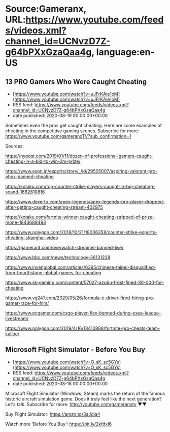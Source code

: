 # Source:Gameranx, URL:https://www.youtube.com/feeds/videos.xml?channel_id=UCNvzD7Z-g64bPXxGzaQaa4g, language:en-US

## 13 PRO Gamers Who Were Caught Cheating
 - [https://www.youtube.com/watch?v=uJFrKAie1oM](https://www.youtube.com/watch?v=uJFrKAie1oM)
 - RSS feed: https://www.youtube.com/feeds/videos.xml?channel_id=UCNvzD7Z-g64bPXxGzaQaa4g
 - date published: 2020-08-19 00:00:00+00:00

Sometimes even the pros get caught cheating. Here are some examples of cheating in the competitive gaming scenes.
Subscribe for more: https://www.youtube.com/gameranxTV?sub_confirmation=1

Sources:

https://nypost.com/2019/01/11/dozen-of-professional-gamers-caught-cheating-in-a-bid-to-win-2m-prize/

https://www.espn.in/esports/story/_/id/29505007/aspiring-valorant-pro-phox-banned-cheating

https://kotaku.com/top-counter-strike-players-caught-in-big-cheating-scand-1662810816

https://www.dexerto.com/apex-legends/apex-legends-pro-player-dropped-after-getting-caught-cheating-stream-402975

https://kotaku.com/fortnite-winner-caught-cheating-stripped-of-prize-mone-1843689493

https://www.polygon.com/2018/10/21/18006358/counter-strike-esports-cheating-shanghai-video

https://gamerant.com/overwatch-streamer-banned-live/

https://www.bbc.com/news/technology-36131238

https://www.invenglobal.com/articles/6395/chinese-taipei-disqualified-from-hearthstone-global-games-for-cheating

https://www.sk-gaming.com/content/57027-azubu-frost-fined-30-000-for-cheating

https://www.vg247.com/2020/05/26/formula-e-driver-fired-hiring-pro-gamer-race-for-him/

https://www.pcgamer.com/csgo-player-flex-banned-during-esea-league-livestream/

https://www.polygon.com/2019/4/16/18410888/fortnite-pro-cheats-team-kaliber

## Microsoft Flight Simulator - Before You Buy
 - [https://www.youtube.com/watch?v=O_sK_sc5GYs](https://www.youtube.com/watch?v=O_sK_sc5GYs)
 - RSS feed: https://www.youtube.com/feeds/videos.xml?channel_id=UCNvzD7Z-g64bPXxGzaQaa4g
 - date published: 2020-08-18 00:00:00+00:00

Microsoft Flight Simulator (Windows, Steam) marks the return of the famous historic aircraft simulation game. Does it truly feel like the next generation? Let's talk.
Subscribe for more: http://youtube.com/gameranxtv ▼▼


Buy Flight Simulator: https://amzn.to/3aJdla4



Watch more 'Before You Buy': https://bit.ly/2kfdxI6

